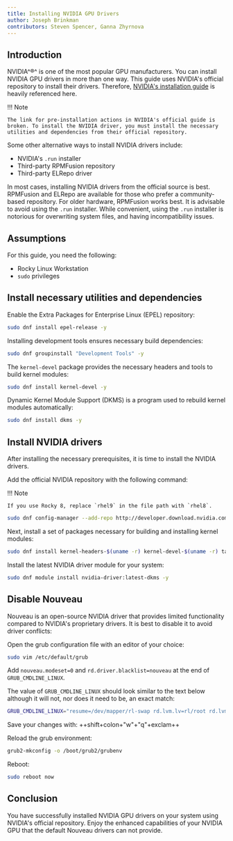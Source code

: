 ```yaml
---
title: Installing NVIDIA GPU Drivers
author: Joseph Brinkman
contributors: Steven Spencer, Ganna Zhyrnova
---
```


## Introduction

NVIDIA^&reg;^ is one of the most popular GPU manufacturers. You can install NVIDIA GPU drivers in more than one way. This guide uses NVIDIA's official repository to install their drivers. Therefore, [NVIDIA's installation guide](https://docs.nvidia.com/cuda/pdf/CUDA_Installation_Guide_Linux.pdf) is heavily referenced here.

!!! Note

    The link for pre-installation actions in NVIDIA's official guide is broken. To install the NVIDIA driver, you must install the necessary utilities and dependencies from their official repository.

Some other alternative ways to install NVIDIA drivers include:

* NVIDIA's `.run` installer
* Third-party RPMFusion repository
* Third-party ELRepo driver

In most cases, installing NVIDIA drivers from the official source is best. RPMFusion and ELRepo are available for those who prefer a community-based repository. For older hardware, RPMFusion works best. It is advisable to avoid using the `.run` installer. While convenient, using the `.run` installer is notorious for overwriting system files, and having incompatibility issues.

## Assumptions

For this guide, you need the following:

* Rocky Linux Workstation
* `sudo` privileges

## Install necessary utilities and dependencies

Enable the Extra Packages for Enterprise Linux (EPEL) repository:

```bash
sudo dnf install epel-release -y
```

Installing development tools ensures necessary build dependencies:

```bash
sudo dnf groupinstall "Development Tools" -y
```

The `kernel-devel` package provides the necessary headers and tools to build kernel modules:

```bash
sudo dnf install kernel-devel -y
```

Dynamic Kernel Module Support (DKMS) is a program used to rebuild kernel modules automatically:

```bash
sudo dnf install dkms -y
```

## Install NVIDIA drivers

After installing the necessary prerequisites, it is time to install the NVIDIA drivers.

Add the official NVIDIA repository with the following command:

!!! Note

    If you use Rocky 8, replace `rhel9` in the file path with `rhel8`.

```bash
sudo dnf config-manager --add-repo http://developer.download.nvidia.com/compute/cuda/repos/rhel9/$(uname -i)/cuda-rhel9.repo
```

Next, install a set of packages necessary for building and installing kernel modules:

```bash
sudo dnf install kernel-headers-$(uname -r) kernel-devel-$(uname -r) tar bzip2 make automake gcc gcc-c++ pciutils elfutils-libelf-devel libglvnd-opengl libglvnd-glx libglvnd-devel acpid pkgconf dkms -y
```

Install the latest NVIDIA driver module for your system:

```bash
sudo dnf module install nvidia-driver:latest-dkms -y
```

## Disable Nouveau

Nouveau is an open-source NVIDIA driver that provides limited functionality compared to NVIDIA's proprietary drivers. It is best to disable it to avoid driver conflicts:

Open the grub configuration file with an editor of your choice:

```bash
sudo vim /etc/default/grub
```

Add `nouveau.modeset=0` and `rd.driver.blacklist=nouveau` at the end of `GRUB_CMDLINE_LINUX`.

The value of `GRUB_CMDLINE_LINUX` should look similar to the text below although it will not, nor does it need to be, an exact match:

```bash
GRUB_CMDLINE_LINUX="resume=/dev/mapper/rl-swap rd.lvm.lv=rl/root rd.lvm.lv=rl/swap crashkernel=auto rhgb quiet nouveau.modeset=0 rd.driver.blacklist=nouveau"
```

Save your changes with: ++shift+colon+"w"+"q"+exclam++

Reload the grub environment:

```bash
grub2-mkconfig -o /boot/grub2/grubenv
```

Reboot:

```bash
sudo reboot now
```

## Conclusion

You have successfully installed NVIDIA GPU drivers on your system using NVIDIA's official repository. Enjoy the enhanced capabilities of your NVIDIA GPU that the default Nouveau drivers can not provide.
